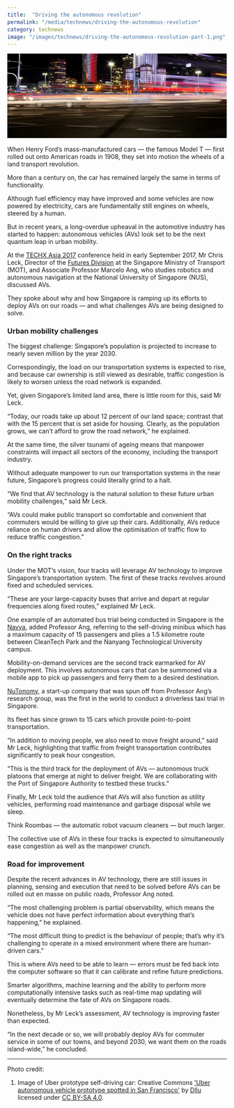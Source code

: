 ```yaml
---
title:  "Driving the autonomous revolution"
permalink: "/media/technews/driving-the-autonomous-revolution"
category: technews
image: "/images/technews/driving-the-autonomous-revolution-part-1.png"
---
```


![Driving the autonomous revolution](/images/technews/driving-the-autonomous-revolution-part-1.png)

When Henry Ford’s mass-manufactured cars — the famous Model T — first rolled out onto American roads in 1908, they set into motion the wheels of a land transport revolution.

More than a century on, the car has remained largely the same in terms of functionality.

Although fuel efficiency may have improved and some vehicles are now powered by electricity, cars are fundamentally still engines on wheels, steered by a human.

But in recent years, a long-overdue upheaval in the automotive industry has started to happen: autonomous vehicles (AVs) look set to be the next quantum leap in urban mobility.

At the [TECHX Asia 2017](https://www.facebook.com/techxasia/) conference held in early September 2017, Mr Chris Leck, Director of the [Futures Division](https://www.mot.gov.sg/About-MOT/Corporate-Profile/Organisation-Structure/) at the Singapore Ministry of Transport (MOT), and Associate Professor Marcelo Ang, who studies robotics and autonomous navigation at the National University of Singapore (NUS), discussed AVs.

They spoke about why and how Singapore is ramping up its efforts to deploy AVs on our roads — and what challenges AVs are being designed to solve.

### **Urban mobility challenges**
The biggest challenge: Singapore’s population is projected to increase to nearly seven million by the year 2030.

Correspondingly, the load on our transportation systems is expected to rise, and because car ownership is still viewed as desirable, traffic congestion is likely to worsen unless the road network is expanded.

Yet, given Singapore’s limited land area, there is little room for this, said Mr Leck.

“Today, our roads take up about 12 percent of our land space; contrast that with the 15 percent that is set aside for housing. Clearly, as the population grows, we can’t afford to grow the road network,” he explained.

At the same time, the silver tsunami of ageing means that manpower constraints will impact all sectors of the economy, including the transport industry.

Without adequate manpower to run our transportation systems in the near future, Singapore’s progress could literally grind to a halt.

“We find that AV technology is the natural solution to these future urban mobility challenges,” said Mr Leck.

“AVs could make public transport so comfortable and convenient that commuters would be willing to give up their cars. Additionally, AVs reduce reliance on human drivers and allow the optimisation of traffic flow to reduce traffic congestion.”

### **On the right tracks**
Under the MOT’s vision, four tracks will leverage AV technology to improve Singapore’s transportation system. The first of these tracks revolves around fixed and scheduled services.

“These are your large-capacity buses that arrive and depart at regular frequencies along fixed routes,” explained Mr Leck.

One example of an automated bus trial being conducted in Singapore is the [Navya](https://www.channelnewsasia.com/news/singapore/ntu-testing-new-driverless-mini-bus-7642842), added Professor Ang, referring to the self-driving minibus which has a maximum capacity of 15 passengers and plies a 1.5 kilometre route between CleanTech Park and the Nanyang Technological University campus.

Mobility-on-demand services are the second track earmarked for AV deployment. This involves autonomous cars that can be summoned via a mobile app to pick up passengers and ferry them to a desired destination.

[NuTonomy](https://www.nutonomy.com/), a start-up company that was spun off from Professor Ang’s research group, was the first in the world to conduct a driverless taxi trial in Singapore.

Its fleet has since grown to 15 cars which provide point-to-point transportation.

“In addition to moving people, we also need to move freight around,” said Mr Leck, highlighting that traffic from freight transportation contributes significantly to peak hour congestion.

“This is the third track for the deployment of AVs — autonomous truck platoons that emerge at night to deliver freight. We are collaborating with the Port of Singapore Authority to testbed these trucks.”

Finally, Mr Leck told the audience that AVs will also function as utility vehicles, performing road maintenance and garbage disposal while we sleep.

Think Roombas — the automatic robot vacuum cleaners — but much larger.

The collective use of AVs in these four tracks is expected to simultaneously ease congestion as well as the manpower crunch.

### **Road for improvement**
Despite the recent advances in AV technology, there are still issues in planning, sensing and execution that need to be solved before AVs can be rolled out en masse on public roads, Professor Ang noted.

“The most challenging problem is partial observability, which means the vehicle does not have perfect information about everything that’s happening,” he explained.

“The most difficult thing to predict is the behaviour of people; that’s why it’s challenging to operate in a mixed environment where there are human-driven cars.”

This is where AVs need to be able to learn — errors must be fed back into the computer software so that it can calibrate and refine future predictions.

Smarter algorithms, machine learning and the ability to perform more computationally intensive tasks such as real-time map updating will eventually determine the fate of AVs on Singapore roads.

Nonetheless, by Mr Leck’s assessment, AV technology is improving faster than expected.

“In the next decade or so, we will probably deploy AVs for commuter service in some of our towns, and beyond 2030, we want them on the roads island-wide,” he concluded.

---

Photo credit:
1. Image of Uber prototype self-driving car: Creative Commons ['Uber autonomous vehicle prototype spotted in San Francisco'](https://en.wikipedia.org/wiki/History_of_autonomous_cars#/media/File:Self_driving_Uber_prototype_in_San_Francisco.jpg) by [Dllu](https://commons.wikimedia.org/wiki/User:Dllu) licensed under [CC BY-SA 4.0](https://creativecommons.org/licenses/by-sa/4.0/).
